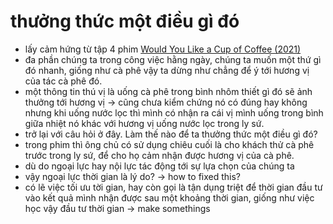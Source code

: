 # thưởng thức một điều gì đó

- lấy cảm hứng từ tập 4 phim [Would You Like a Cup of Coffee (2021)](Would%20You%20Like%20a%20Cup%20of%20Coffee%20(2021).md)
- đa phần chúng ta trong công việc hằng ngày, chúng ta muốn một thứ gì đó nhanh, giống như cà phê vậy ta dừng như chẳng để ý tới hương vị của tác cà phê đó.
- một thông tin thú vị là uống cà phê trong bình nhôm thiết gì đó sẽ ảnh thưởng tới hương vị → cũng chưa kiểm chứng nó có đúng hay không nhưng khi uống nước lọc thì mình có nhận ra cái vị mình uống trong bình giữa nhiệt nó khác với hương vị uống nước lọc trong ly sứ.
- trở lại với câu hỏi ở đây. Làm thế nào để ta thưởng thức một điều gì đó?
- trong phim thì ông chủ có sử dụng chiêu cuối là cho khách thử cà phê trước trong ly sứ, để cho họ cảm nhận được hương vị của cà phê.
- dù do ngoại lực hay nội lực tác động tới sự lựa chọn của chúng ta
- vậy ngoại lực thời gian là lý do? → how to fixed this?
- có lẽ việc tối ưu tời gian, hay còn gọi là tận dụng triệt để thời gian đầu tư vào kết quả mình nhận được sau một khoảng thời gian, giống như việc học vậy đầu tư thời gian → make somethings